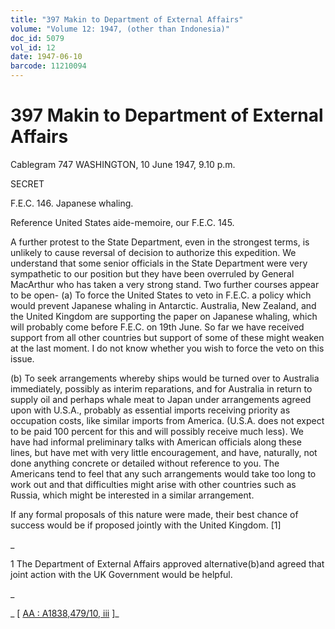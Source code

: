 ```yaml
---
title: "397 Makin to Department of External Affairs"
volume: "Volume 12: 1947, (other than Indonesia)"
doc_id: 5079
vol_id: 12
date: 1947-06-10
barcode: 11210094
---
```


# 397 Makin to Department of External Affairs

Cablegram 747 WASHINGTON, 10 June 1947, 9.10 p.m.

SECRET

F.E.C. 146. Japanese whaling.

Reference United States aide-memoire, our F.E.C. 145.

A further protest to the State Department, even in the strongest terms, is unlikely to cause reversal of decision to authorize this expedition. We understand that some senior officials in the State Department were very sympathetic to our position but they have been overruled by General MacArthur who has taken a very strong stand. Two further courses appear to be open- (a) To force the United States to veto in F.E.C. a policy which would prevent Japanese whaling in Antarctic. Australia, New Zealand, and the United Kingdom are supporting the paper on Japanese whaling, which will probably come before F.E.C. on 19th June. So far we have received support from all other countries but support of some of these might weaken at the last moment. I do not know whether you wish to force the veto on this issue.

(b) To seek arrangements whereby ships would be turned over to Australia immediately, possibly as interim reparations, and for Australia in return to supply oil and perhaps whale meat to Japan under arrangements agreed upon with U.S.A., probably as essential imports receiving priority as occupation costs, like similar imports from America. (U.S.A. does not expect to be paid 100 percent for this and will possibly receive much less). We have had informal preliminary talks with American officials along these lines, but have met with very little encouragement, and have, naturally, not done anything concrete or detailed without reference to you. The Americans tend to feel that any such arrangements would take too long to work out and that difficulties might arise with other countries such as Russia, which might be interested in a similar arrangement.

If any formal proposals of this nature were made, their best chance of success would be if proposed jointly with the United Kingdom. [1]

_

1 The Department of External Affairs approved alternative(b)and agreed that joint action with the UK Government would be helpful.

_

_ [ [AA : A1838,479/10, iii](http://www.naa.gov.au/cgi-bin/Search?O=I&Number=11210094) ]_
